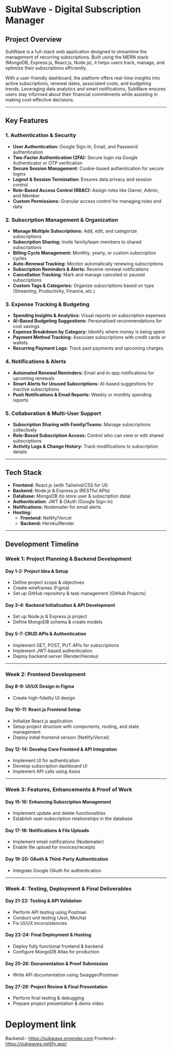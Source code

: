# SubWave - Digital Subscription Manager

## Project Overview
SubWave is a full-stack web application designed to streamline the management of recurring subscriptions. Built using the MERN stack (MongoDB, Express.js, React.js, Node.js), it helps users track, manage, and optimize their subscriptions efficiently.

With a user-friendly dashboard, the platform offers real-time insights into active subscriptions, renewal dates, associated costs, and budgeting trends. Leveraging data analytics and smart notifications, SubWave ensures users stay informed about their financial commitments while assisting in making cost-effective decisions.

---
## Key Features
### 1. Authentication & Security
- **User Authentication:** Google Sign-In, Email, and Password authentication
- **Two-Factor Authentication (2FA):** Secure login via Google Authenticator or OTP verification
- **Secure Session Management:** Cookie-based authentication for secure logins
- **Logout & Session Termination:** Ensures data privacy and session control
- **Role-Based Access Control (RBAC):** Assign roles like Owner, Admin, and Member
- **Custom Permissions:** Granular access control for managing roles and data

### 2. Subscription Management & Organization
- **Manage Multiple Subscriptions:** Add, edit, and categorize subscriptions
- **Subscription Sharing:** Invite family/team members to shared subscriptions
- **Billing Cycle Management:** Monthly, yearly, or custom subscription cycles
- **Auto-Renewal Tracking:** Monitor automatically renewing subscriptions
- **Subscription Reminders & Alerts:** Receive renewal notifications
- **Cancellation Tracking:** Mark and manage canceled or paused subscriptions
- **Custom Tags & Categories:** Organize subscriptions based on type (Streaming, Productivity, Finance, etc.)

### 3. Expense Tracking & Budgeting
- **Spending Insights & Analytics:** Visual reports on subscription expenses
- **AI-Based Budgeting Suggestions:** Personalized recommendations for cost savings
- **Expense Breakdown by Category:** Identify where money is being spent
- **Payment Method Tracking:** Associate subscriptions with credit cards or wallets
- **Recurring Payment Logs:** Track past payments and upcoming charges

### 4. Notifications & Alerts
- **Automated Renewal Reminders:** Email and in-app notifications for upcoming renewals
- **Smart Alerts for Unused Subscriptions:** AI-based suggestions for inactive subscriptions
- **Push Notifications & Email Reports:** Weekly or monthly spending reports

### 5. Collaboration & Multi-User Support
- **Subscription Sharing with Family/Teams:** Manage subscriptions collectively
- **Role-Based Subscription Access:** Control who can view or edit shared subscriptions
- **Activity Logs & Change History:** Track modifications to subscription details

---
## Tech Stack
- **Frontend:** React.js (with Tailwind/CSS for UI)
- **Backend:** Node.js & Express.js (RESTful APIs)
- **Database:** MongoDB (to store user & subscription data)
- **Authentication:** JWT & OAuth (Google Sign-in)
- **Notifications:** Nodemailer for email alerts
- **Hosting:**
  - **Frontend:** Netlify/Vercel
  - **Backend:** Heroku/Render

---
## Development Timeline
### **Week 1: Project Planning & Backend Development**
#### Day 1-2: Project Idea & Setup
- Define project scope & objectives
- Create wireframes (Figma)
- Set up GitHub repository & task management (GitHub Projects)

#### Day 3-4: Backend Initialization & API Development
- Set up Node.js & Express.js project
- Define MongoDB schema & create models

#### Day 5-7: CRUD APIs & Authentication
- Implement GET, POST, PUT APIs for subscriptions
- Implement JWT-based authentication
- Deploy backend server (Render/Heroku)

---
### **Week 2: Frontend Development**
#### Day 8-9: UI/UX Design in Figma
- Create high-fidelity UI design

#### Day 10-11: React.js Frontend Setup
- Initialize React.js application
- Setup project structure with components, routing, and state management
- Deploy initial frontend version (Netlify/Vercel)

#### Day 12-14: Develop Core Frontend & API Integration
- Implement UI for authentication
- Develop subscription dashboard UI
- Implement API calls using Axios

---
### **Week 3: Features, Enhancements & Proof of Work**
#### Day 15-16: Enhancing Subscription Management
- Implement update and delete functionalities
- Establish user-subscription relationships in the database

#### Day 17-18: Notifications & File Uploads
- Implement email notifications (Nodemailer)
- Enable file upload for invoices/receipts

#### Day 19-20: OAuth & Third-Party Authentication
- Integrate Google OAuth for authentication

---
### **Week 4: Testing, Deployment & Final Deliverables**
#### Day 21-22: Testing & API Validation
- Perform API testing using Postman
- Conduct unit testing (Jest, Mocha)
- Fix UI/UX inconsistencies

#### Day 23-24: Final Deployment & Hosting
- Deploy fully functional frontend & backend
- Configure MongoDB Atlas for production

#### Day 25-26: Documentation & Proof Submission
- Write API documentation using Swagger/Postman

#### Day 27-28: Project Review & Final Presentation
- Perform final testing & debugging
- Prepare project presentation & demo video


# Deployment link

Backend:- https://subwave.onrender.com
Frontend:- https://subwaves.netlify.app/